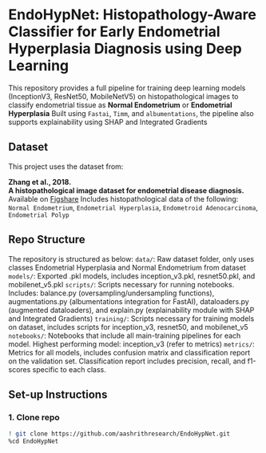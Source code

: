 # EndoHypNet: Histopathology-Aware Classifier for Early Endometrial Hyperplasia Diagnosis using Deep Learning
This repository provides a full pipeline for training deep learning models (InceptionV3, ResNet50, MobileNetV5) on histopathological images to classify endometrial tissue as **Normal Endometrium** or **Endometrial Hyperplasia**
Built using `Fastai`, `Timm`, and `albumentations`, the pipeline also supports explainability using SHAP and Integrated Gradients

## Dataset
This project uses the dataset from:

**Zhang et al., 2018.**  
**A histopathological image dataset for endometrial disease diagnosis.**  
Available on [Figshare](https://figshare.com/articles/dataset/A_histopathological_image_dataset_for_endometrial_disease_diagnosis/7306361)
Includes histopathological data of the following: `Normal Endometrium`, `Endometrial Hyperplasia`, `Endometroid Adenocarcinoma`, `Endometrial Polyp`

## Repo Structure
The repository is structured as below:
`data/`: Raw dataset folder, only uses classes Endometrial Hyperplasia and Normal Endometrium from dataset
`models/`: Exported .pkl models, includes inception_v3.pkl, resnet50.pkl, and mobilenet_v5.pkl
`scripts/`: Scripts necessary for running notebooks. Includes: balance.py (oversampling/undersampling functions), augmentations.py (albumentations integration for FastAI), dataloaders.py (augmented dataloaders), and explain.py (explainability module with SHAP and Integrated Gradients)
`training/`: Scripts necessary for training models on dataset, includes scripts for inception_v3, resnet50, and mobilenet_v5
`notebooks/`: Notebooks that include all main-training pipelines for each model. Highest performing model: inception_v3 (refer to metrics)
`metrics/`: Metrics for all models, includes confusion matrix and classification report on the validation set. Classification report includes precision, recall, and f1-scores specific to each class. 

## Set-up Instructions
### 1. Clone repo
```bash
! git clone https://github.com/aashrithresearch/EndoHypNet.git
%cd EndoHypNet
